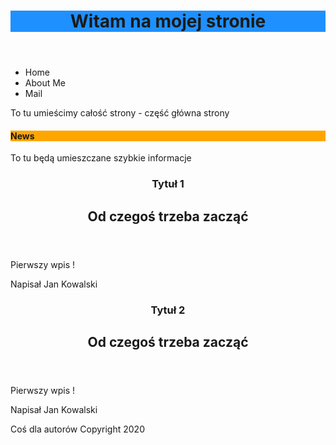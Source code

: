
<html lang="pl">

<head>
<meta charset="utf-8"/>
<title>StronaInternetowa</title>
<link rel="stylesheet" href="main.css">
</head>

<body>
<header>
  <h1 style="background-color:DodgerBlue;">Witam na mojej stronie</h1>
</header>

<nav>
<ul>
<li> Home</li>
<li> About Me</li>
<li> Mail</li>
</ul>
</nav>

<section>
To tu umieścimy całość strony - część główna strony
</section>

<aside>
<h4 style="background-color:Orange;">News</h4>
To tu będą umieszczane szybkie informacje
</aside>

<section id="main_section">

<article>
<header>
<hgroup>
<h1>Tytuł 1</h1>
<h2>Od czegoś trzeba zacząć</h2>
</hgroup>
</header>
<p>Pierwszy wpis !</p>
<footer>
<p> Napisał Jan Kowalski </p>
</footer>
</article>

<article>
<header>
<hgroup>
<h1>Tytuł 2</h1>
<h2>Od czegoś trzeba zacząć</h2>
</hgroup>
</header>
<p>Pierwszy wpis !</p>
<footer>
<p> Napisał Jan Kowalski </p>
</footer>
</article>


<footer>
Coś dla autorów
Copyright 2020
</footer>

</body>

</html>

